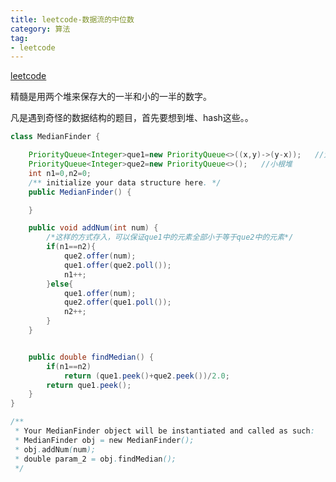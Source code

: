 ```yaml
---
title: leetcode-数据流的中位数
category: 算法
tag:
- leetcode
---
```


[leetcode](https://leetcode-cn.com/problems/shu-ju-liu-zhong-de-zhong-wei-shu-lcof/)

精髓是用两个堆来保存大的一半和小的一半的数字。

凡是遇到奇怪的数据结构的题目，首先要想到堆、hash这些。。

```java
class MedianFinder {

    PriorityQueue<Integer>que1=new PriorityQueue<>((x,y)->(y-x));   //大根堆
    PriorityQueue<Integer>que2=new PriorityQueue<>();   //小根堆
    int n1=0,n2=0;
    /** initialize your data structure here. */
    public MedianFinder() {

    }

    public void addNum(int num) {
        /*这样的方式存入，可以保证que1中的元素全部小于等于que2中的元素*/
        if(n1==n2){
            que2.offer(num);
            que1.offer(que2.poll());
            n1++;
        }else{
            que1.offer(num);
            que2.offer(que1.poll());
            n2++;
        }
    }


    public double findMedian() {
        if(n1==n2)
            return (que1.peek()+que2.peek())/2.0;
        return que1.peek();
    }
}

/**
 * Your MedianFinder object will be instantiated and called as such:
 * MedianFinder obj = new MedianFinder();
 * obj.addNum(num);
 * double param_2 = obj.findMedian();
 */
```

